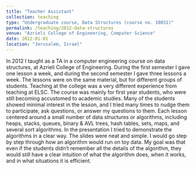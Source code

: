 ```yaml
---
title: "Teacher Assistant"
collection: teaching
type: "Undergraduate course, Data Structures (course no. 10031)"
permalink: /teaching/2012-data-structures
venue: "Azrieli College of Engineering, Computer Science"
date: 2012-01-01
location: "Jerusalem, Israel"
---
```


In 2012 I taught as a TA in a computer engineering course on data structures, at Azrieli College of Engineering. During the first semester I gave one lesson a week, and during the second semester I gave three lessons a week. The lessons were on the same material, but for different groups of students. Teaching at the college was a very different experience from teaching at ELSC. The course was mainly for first year students, who were still becoming accustomed to academic studies. Many of the students showed minimal interest in the lesson, and I tried many times to nudge them to participate, ask questions, or answer my questions to them. Each lesson centered around a small number of data structures or algorithms, including heaps, stacks, queues, binary & AVL trees, hash tables, sets, maps, and several sort algorithms. In the presentation I tried to demonstrate the algorithms in a clear way. The slides were neat and simple. I would go step by step through how an algorithm would run on toy data. My goal was that even if the students didn’t remember all the details of the algorithm, they would still have a clear intuition of what the algorithm does, when it works, and in what situations it is efficient. 
